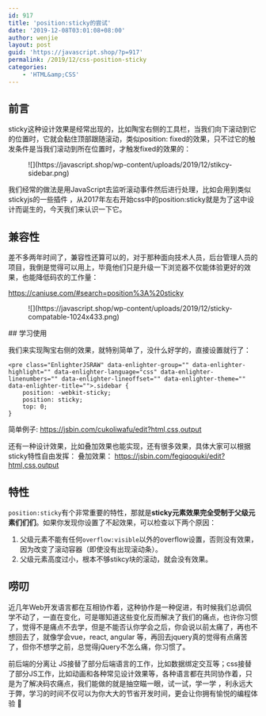 ```yaml
---
id: 917
title: 'position:sticky的尝试'
date: '2019-12-08T03:01:08+08:00'
author: wenjie
layout: post
guid: 'https://javascript.shop/?p=917'
permalink: /2019/12/css-position-sticky
categories:
    - 'HTML&amp;CSS'
---
```


## 前言

sticky这种设计效果是经常出现的，比如陶宝右侧的工具栏，当我们向下滚动到它的位置时，它就会黏住顶部跟随滚动，类似position: fixed的效果，只不过它的触发条件是当我们滚动到所在位置时，才触发fixed的效果的：

<figure class="wp-block-image">![](https://javascript.shop/wp-content/uploads/2019/12/stikcy-sidebar.png)</figure>我们经常的做法是用JavaScript去监听滚动事件然后进行处理，比如会用到类似stickyjs的一些插件 <http://stickyjs.com/> ，从2017年左右开始css中的position:sticky就是为了这中设计而诞生的，今天我们来认识一下它。

## 兼容性

差不多两年时间了，兼容性还算可以的，对于那种面向技术人员，后台管理人员的项目，我倒是觉得可以用上，毕竟他们只是升级一下浏览器不仅能体验更好的效果，也能降低码农的工作量：

<https://caniuse.com/#search=position%3A%20sticky>

<figure class="wp-block-image">![](https://javascript.shop/wp-content/uploads/2019/12/sticky-compatable-1024x433.png)</figure>## 学习使用

我们来实现陶宝右侧的效果，就特别简单了，没什么好学的，直接设置就行了：

```
<pre class="EnlighterJSRAW" data-enlighter-group="" data-enlighter-highlight="" data-enlighter-language="css" data-enlighter-linenumbers="" data-enlighter-lineoffset="" data-enlighter-theme="" data-enlighter-title="">.sidebar {
    position: -webkit-sticky;
    position: sticky;
    top: 0;
}
```

简单例子: <https://jsbin.com/cukoliwafu/edit?html,css,output>

还有一种设计效果，比如叠加效果也能实现，还有很多效果，具体大家可以根据sticky特性自由发挥： 叠加效果： <https://jsbin.com/fegiqoquki/edit?html,css,output>

## 特性

`position:sticky`有个非常重要的特性，那就是**sticky元素效果完全受制于父级元素们们们**。如果你发现你设置了不起效果，可以检查以下两个原因：

1. 父级元素不能有任何`overflow:visible`以外的overflow设置，否则没有效果，因为改变了滚动容器（即使没有出现滚动条）。
2. 父级元素高度过小，根本不够stikcy块的滚动，就会没有效果。

## 唠叨

近几年Web开发语言都在互相协作着，这种协作是一种促进，有时候我们总调侃学不动了，一直在变化，可是哪知道这些变化反而解决了我们的痛点，也许你习惯了，觉得不是痛点不去学，但是不能否认你学会之后，你会说以前太痛了，再也不想回去了，就像学会vue，react, angular 等，再回去jquery真的觉得有点痛苦了，但你不想学之前，总觉得jQuery不怎么痛，你习惯了。

前后端的分离让 JS接替了部分后端语言的工作，比如数据绑定交互等；css接替了部分JS工作，比如动画和各种常见设计效果等，各种语言都在共同协作着，只是为了解决码农痛点，我们能做的就是抽空瞄一眼，试一试，学一学 ，利永远大于弊，学习的时间不仅可以为你大大的节省开发时间，更会让你拥有愉悦的编程体验 🙂